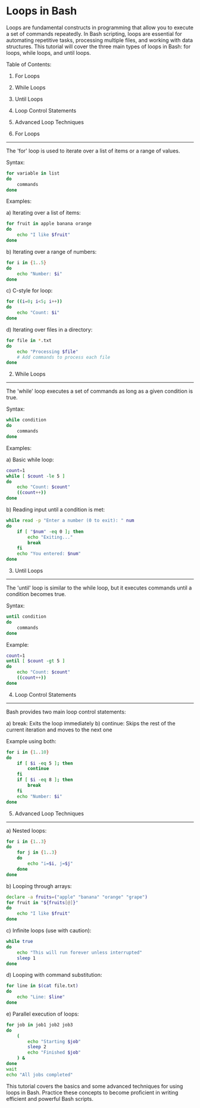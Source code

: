 Loops in Bash
=============

Loops are fundamental constructs in programming that allow you to execute a set of commands repeatedly. In Bash scripting, loops are essential for automating repetitive tasks, processing multiple files, and working with data structures. This tutorial will cover the three main types of loops in Bash: for loops, while loops, and until loops.

Table of Contents:
1. For Loops
2. While Loops
3. Until Loops
4. Loop Control Statements
5. Advanced Loop Techniques

1. For Loops
------------

The 'for' loop is used to iterate over a list of items or a range of values.

Syntax:
```bash
for variable in list
do
    commands
done
```

Examples:

a) Iterating over a list of items:
```bash
for fruit in apple banana orange
do
    echo "I like $fruit"
done
```

b) Iterating over a range of numbers:
```bash
for i in {1..5}
do
    echo "Number: $i"
done
```

c) C-style for loop:
```bash
for ((i=0; i<5; i++))
do
    echo "Count: $i"
done
```

d) Iterating over files in a directory:
```bash
for file in *.txt
do
    echo "Processing $file"
    # Add commands to process each file
done
```

2. While Loops
--------------

The 'while' loop executes a set of commands as long as a given condition is true.

Syntax:
```bash
while condition
do
    commands
done
```

Examples:

a) Basic while loop:
```bash
count=1
while [ $count -le 5 ]
do
    echo "Count: $count"
    ((count++))
done
```

b) Reading input until a condition is met:
```bash
while read -p "Enter a number (0 to exit): " num
do
    if [ "$num" -eq 0 ]; then
        echo "Exiting..."
        break
    fi
    echo "You entered: $num"
done
```

3. Until Loops
--------------

The 'until' loop is similar to the while loop, but it executes commands until a condition becomes true.

Syntax:
```bash
until condition
do
    commands
done
```

Example:

```bash
count=1
until [ $count -gt 5 ]
do
    echo "Count: $count"
    ((count++))
done
```

4. Loop Control Statements
--------------------------

Bash provides two main loop control statements:

a) break: Exits the loop immediately
b) continue: Skips the rest of the current iteration and moves to the next one

Example using both:
```bash
for i in {1..10}
do
    if [ $i -eq 5 ]; then
        continue
    fi
    if [ $i -eq 8 ]; then
        break
    fi
    echo "Number: $i"
done
```

5. Advanced Loop Techniques
---------------------------

a) Nested loops:
```bash
for i in {1..3}
do
    for j in {1..3}
    do
        echo "i=$i, j=$j"
    done
done
```

b) Looping through arrays:
```bash
declare -a fruits=("apple" "banana" "orange" "grape")
for fruit in "${fruits[@]}"
do
    echo "I like $fruit"
done
```

c) Infinite loops (use with caution):
```bash
while true
do
    echo "This will run forever unless interrupted"
    sleep 1
done
```

d) Looping with command substitution:
```bash
for line in $(cat file.txt)
do
    echo "Line: $line"
done
```

e) Parallel execution of loops:
```bash
for job in job1 job2 job3
do
    (
        echo "Starting $job"
        sleep 2
        echo "Finished $job"
    ) &
done
wait
echo "All jobs completed"
```

This tutorial covers the basics and some advanced techniques for using loops in Bash. Practice these concepts to become proficient in writing efficient and powerful Bash scripts.
